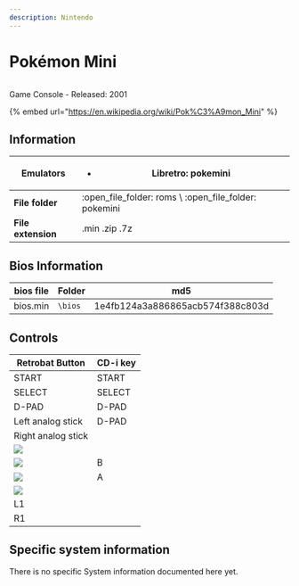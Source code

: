 ```yaml
---
description: Nintendo
---
```


# Pokémon Mini

<figure><img src="https://i.imgur.com/wvxbHej.png" alt=""><figcaption></figcaption></figure>

Game Console - Released: 2001

{% embed url="https://en.wikipedia.org/wiki/Pok%C3%A9mon_Mini" %}

## Information

| **Emulators**      | <ul><li>Libretro: pokemini</li></ul>                      |
| ------------------ | --------------------------------------------------------- |
| **File folder**    | :open\_file\_folder: roms \ :open\_file\_folder: pokemini |
| **File extension** | .min .zip .7z                                             |

## Bios Information

| bios file | Folder  | md5                              |
| --------- | ------- | -------------------------------- |
| bios.min  | `\bios` | 1e4fb124a3a886865acb574f388c803d |

## Controls

| Retrobat Button                                       | CD-i key |
| ----------------------------------------------------- | -------- |
| START                                                 | START    |
| SELECT                                                | SELECT   |
| D-PAD                                                 | D-PAD    |
| Left analog stick                                     | D-PAD    |
| Right analog stick                                    |          |
| ![](<../../../.gitbook/assets/image (2) (1) (1).png>) |          |
| ![](<../../../.gitbook/assets/image (1) (2) (1).png>) | B        |
| ![](<../../../.gitbook/assets/image (4) (1).png>)     | A        |
| ![](<../../../.gitbook/assets/image (3) (1) (2).png>) |          |
| L1                                                    |          |
| R1                                                    |          |

## Specific system information

There is no specific System information documented here yet.
